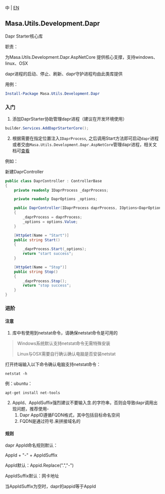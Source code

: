 中 | [EN](README.md)

## Masa.Utils.Development.Dapr

Dapr Starter核心库

职责：

为Masa.Utils.Development.Dapr.AspNetCore 提供核心支撑，支持windows、linux、OSX

dapr进程的启动、停止、刷新、dapr守护进程均由此类库提供

用例：

``` powershell
Install-Package Masa.Utils.Development.Dapr
```

### 入门

1. 添加DaprStarter协助管理dapr进程（建议在开发环境使用）

``` C#
builder.Services.AddDaprStarterCore();
```

2. 根据需要在指定位置注入`IDaprProcess`, 之后调用Start方法即可启动`dapr`进程或者交由`Masa.Utils.Development.Dapr.AspNetCore`管理dapr进程，相关文档可[查看](../Masa.Utils.Development.Dapr.AspNetCore/README.zh-CN.md)

例如：

新建DaprController

``` C# DaprController.cs
public class DaprController : ControllerBase
{
    private readonly IDaprProcess _daprProcess;

    private readonly DaprOptions _options;

    public DaprController(IDaprProcess daprProcess, IOptions<DaprOptions> options)
    {
        _daprProcess = daprProcess;
        _options = options.Value;
    }

    [HttpGet(Name = "Start")]
    public string Start()
    {
        _daprProcess.Start(_options);
        return "start success";
    }

    [HttpGet(Name = "Stop")]
    public string Stop()
    {
        _daprProcess.Stop();
        return "stop success";
    }
}
```

### 进阶

#### 注意

1. 库中有使用到netstat命令，请确保netstat命令是可用的

> Windows系统默认支持netstat命令无需特殊安装
>
> Linux与OSX需要自行确认确认电脑是否安装netstat

打开终端输入以下命令确认电脑支持netstat命令：

```
netstat -h
```

例：ubuntu：

```
apt-get install net-tools
```

2. AppId、AppIdSuffix强烈建议不要输入含.的字符串，否则会导致dapr调用出现问题，推荐使用-
   1. Dapr AppID遵循FQDN格式，其中包括目标命名空间
   2. FQDN是通过符号.来拼接域名的

#### 规则

dapr AppId命名规则默认：

AppId + "-" +  AppIdSuffix

AppId默认：Appid.Replace(".","-")

AppIdSuffix默认：网卡地址

当AppIdSuffix为空时，dapr的appid等于AppId